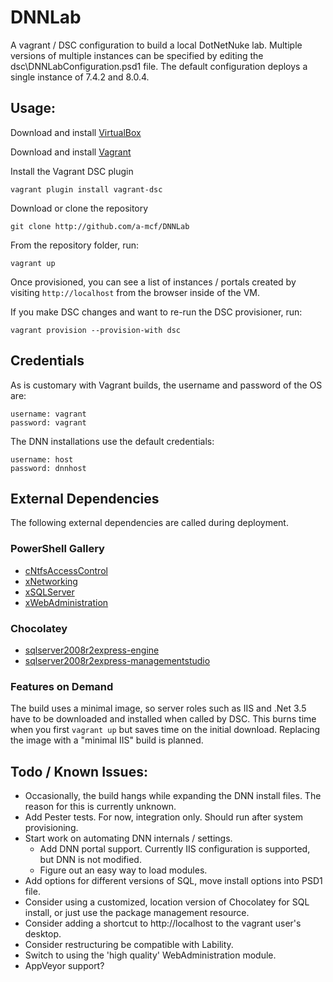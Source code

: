 # DNNLab
A vagrant / DSC configuration to build a local DotNetNuke lab. Multiple versions of multiple instances can be specified 
by editing the dsc\DNNLabConfiguration.psd1 file. The default configuration deploys a single instance of 7.4.2 and 8.0.4.

## Usage:
Download and install [VirtualBox](https://www.virtualbox.org/wiki/Downloads)

Download and install [Vagrant](https://www.vagrantup.com/downloads.html)

Install the Vagrant DSC plugin
```
vagrant plugin install vagrant-dsc
```

Download or clone the repository
```
git clone http://github.com/a-mcf/DNNLab
```

From the repository folder, run:
```
vagrant up
```

Once provisioned, you can see a list of instances / portals created by visiting ```http://localhost``` 
from the browser inside of the VM.

If you make DSC changes and want to re-run the DSC provisioner, run:
```
vagrant provision --provision-with dsc
```
## Credentials
As is customary with Vagrant builds, the username and password of the OS are:
```
username: vagrant
password: vagrant
```

The DNN installations use the default credentials:
```
username: host
password: dnnhost
```

## External Dependencies
The following external dependencies are called during deployment.

### PowerShell Gallery
- [cNtfsAccessControl](https://github.com/SNikalaichyk/cNtfsAccessControl)
- [xNetworking](https://github.com/PowerShell/xNetworking)
- [xSQLServer](https://github.com/PowerShell/xSQLServer)
- [xWebAdministration](https://github.com/PowerShell/xWebAdministration)

### Chocolatey
- [sqlserver2008r2express-engine](https://chocolatey.org/packages/sqlserver2008r2express-engine)
- [sqlserver2008r2express-managementstudio](https://chocolatey.org/packages/sqlserver2008r2express-engine)

### Features on Demand
The build uses a minimal image, so server roles such as IIS and .Net 3.5 have to be
downloaded and installed when called by DSC. This burns time when you first ```vagrant up```
but saves time on the initial download. Replacing the image with a "minimal IIS" build is planned.

## Todo / Known Issues:
- Occasionally, the build hangs while expanding the DNN install files. The reason for this is currently unknown.
- Add Pester tests. For now, integration only. Should run after system provisioning.
- Start work on automating DNN internals / settings.
    - Add DNN portal support. Currently IIS configuration is supported, but DNN is not modified.
    - Figure out an easy way to load modules.
- Add options for different versions of SQL, move install options into PSD1 file.
- Consider using a customized, location version of Chocolatey for SQL install, or just use the package management resource.
- Consider adding a shortcut to http://localhost to the vagrant user's desktop.
- Consider restructuring be compatible with Lability.
- Switch to using the 'high quality' WebAdministration module.
- AppVeyor support?